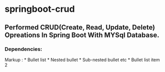 # springboot-crud

<h2>Performed CRUD(Create, Read, Update, Delete) Opreations In Spring Boot With MYSql Database.</h2>

<h3>Dependencies: </h3>
 Markup : * Bullet list
              * Nested bullet
                  * Sub-nested bullet etc
          * Bullet list item 2
